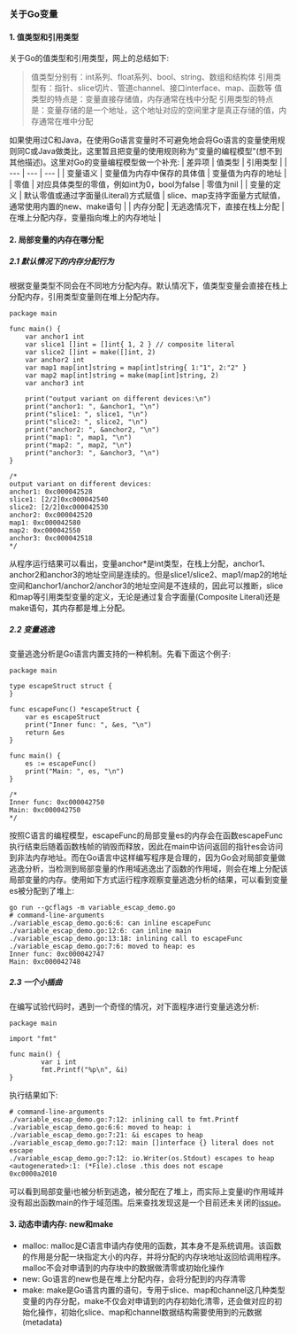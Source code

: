### 关于Go变量

#### 1. 值类型和引用类型
关于Go的值类型和引用类型，网上的总结如下:
> 值类型分别有：int系列、float系列、bool、string、数组和结构体
引用类型有：指针、slice切片、管道channel、接口interface、map、函数等
值类型的特点是：变量直接存储值，内存通常在栈中分配
引用类型的特点是：变量存储的是一个地址，这个地址对应的空间里才是真正存储的值，内存通常在堆中分配

如果使用过C和Java，在使用Go语言变量时不可避免地会将Go语言的变量使用规则同C或Java做类比，这里暂且把变量的使用规则称为"变量的编程模型"(想不到其他描述)。这里对Go的变量编程模型做一个补充:
| 差异项 | 值类型 | 引用类型 |
| --- | --- | --- |
| 变量语义 | 变量值为内存中保存的具体值 | 变量值为内存的地址 |
| 零值 | 对应具体类型的零值，例如int为0，bool为false | 零值为nil |
| 变量的定义 | 默认零值或通过字面量(Literal)方式赋值 | slice、map支持字面量方式赋值，通常使用内置的new、make语句 |
| 内存分配 | 无逃逸情况下，直接在栈上分配 | 在堆上分配内存，变量指向堆上的内存地址 |

#### 2. 局部变量的内存在哪分配
##### 2.1 默认情况下的内存分配行为
根据变量类型不同会在不同地方分配内存。默认情况下，值类型变量会直接在栈上分配内存，引用类型变量则在堆上分配内存。
```
package main

func main() {
	var anchor1 int
	var slice1 []int = []int{ 1, 2 } // composite literal
	var slice2 []int = make([]int, 2)
	var anchor2 int
	var map1 map[int]string = map[int]string{ 1:"1", 2:"2" }
	var map2 map[int]string = make(map[int]string, 2)
	var anchor3 int

	print("output variant on different devices:\n")
	print("anchor1: ", &anchor1, "\n")
	print("slice1: ", slice1, "\n")
	print("slice2: ", slice2, "\n")
	print("anchor2: ", &anchor2, "\n")
	print("map1: ", map1, "\n")
	print("map2: ", map2, "\n")
	print("anchor3: ", &anchor3, "\n")
}

/*
output variant on different devices:
anchor1: 0xc000042528
slice1: [2/2]0xc000042540
slice2: [2/2]0xc000042530
anchor2: 0xc000042520
map1: 0xc000042580
map2: 0xc000042550
anchor3: 0xc000042518
*/
```
从程序运行结果可以看出，变量anchor*是int类型，在栈上分配，anchor1、anchor2和anchor3的地址空间是连续的。但是slice1/slice2、map1/map2的地址空间和anchor1/anchor2/anchor3的地址空间是不连续的，因此可以推断，slice和map等引用类型变量的定义，无论是通过复合字面量(Composite Literal)还是make语句，其内存都是堆上分配。

##### 2.2 变量逃逸
变量逃逸分析是Go语言内置支持的一种机制。先看下面这个例子:
```
package main

type escapeStruct struct {
}

func escapeFunc() *escapeStruct {
	var es escapeStruct
	print("Inner func: ", &es, "\n")
	return &es
}

func main() {
	es := escapeFunc()
	print("Main: ", es, "\n")
}

/*
Inner func: 0xc000042750
Main: 0xc000042750
*/
```
按照C语言的编程模型，escapeFunc的局部变量es的内存会在函数escapeFunc执行结束后随着函数栈帧的销毁而释放，因此在main中访问返回的指针es会访问到非法内存地址。而在Go语言中这样编写程序是合理的，因为Go会对局部变量做逃逸分析，当检测到局部变量的作用域逃逸出了函数的作用域，则会在堆上分配该局部变量的内存。使用如下方式运行程序观察变量逃逸分析的结果，可以看到变量es被分配到了堆上:
```
go run --gcflags -m variable_escap_demo.go
# command-line-arguments
./variable_escap_demo.go:6:6: can inline escapeFunc
./variable_escap_demo.go:12:6: can inline main
./variable_escap_demo.go:13:18: inlining call to escapeFunc
./variable_escap_demo.go:7:6: moved to heap: es
Inner func: 0xc000042747
Main: 0xc000042748
```

##### 2.3 一个小插曲
在编写试验代码时，遇到一个奇怪的情况，对下面程序进行变量逃逸分析:
```
package main

import "fmt"

func main() {
        var i int
        fmt.Printf("%p\n", &i)
}
```
执行结果如下:
```
# command-line-arguments
./variable_escap_demo.go:7:12: inlining call to fmt.Printf
./variable_escap_demo.go:6:6: moved to heap: i
./variable_escap_demo.go:7:21: &i escapes to heap
./variable_escap_demo.go:7:12: main []interface {} literal does not escape
./variable_escap_demo.go:7:12: io.Writer(os.Stdout) escapes to heap
<autogenerated>:1: (*File).close .this does not escape
0xc0000a2010
```
可以看到局部变量i也被分析到逃逸，被分配在了堆上，而实际上变量i的作用域并没有超出函数main的作于域范围。后来查找发现这是一个目前还未关闭的[issue](https://github.com/golang/go/issues/8618)。


#### 3. 动态申请内存: new和make
- malloc: malloc是C语言申请内存使用的函数，其本身不是系统调用。该函数的作用是分配一块指定大小的内存，并将分配的内存块地址返回给调用程序。malloc不会对申请到的内存块中的数据做清零或初始化操作
- new: Go语言的new也是在堆上分配内存，会将分配到的内存清零
- make: make是Go语言内置的语句，专用于slice、map和channel这几种类型变量的内存分配，make不仅会对申请到的内存初始化清零，还会做对应的初始化操作，初始化slice、map和channel数据结构需要使用到的元数据(metadata)